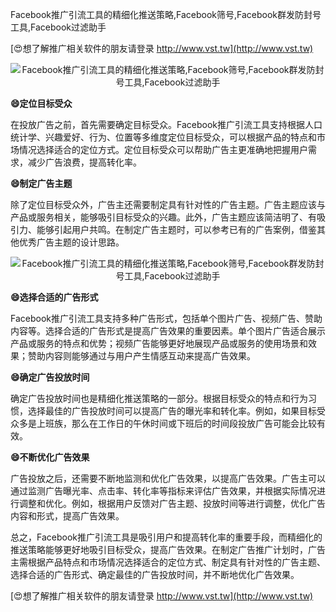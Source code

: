 Facebook推广引流工具的精细化推送策略,Facebook筛号,Facebook群发防封号工具,Facebook过滤助手

[😍想了解推广相关软件的朋友请登录 http://www.vst.tw](http://www.vst.tw)

 <center><img src="https://vst.tw/MP4/tuiguang/png/4.png" alt="Facebook推广引流工具的精细化推送策略,Facebook筛号,Facebook群发防封号工具,Facebook过滤助手"></center>

**😄定位目标受众**

在投放广告之前，首先需要确定目标受众。Facebook推广引流工具支持根据人口统计学、兴趣爱好、行为、位置等多维度定位目标受众，可以根据产品的特点和市场情况选择适合的定位方式。定位目标受众可以帮助广告主更准确地把握用户需求，减少广告浪费，提高转化率。

**😄制定广告主题**

除了定位目标受众外，广告主还需要制定具有针对性的广告主题。广告主题应该与产品或服务相关，能够吸引目标受众的兴趣。此外，广告主题应该简洁明了、有吸引力、能够引起用户共鸣。在制定广告主题时，可以参考已有的广告案例，借鉴其他优秀广告主题的设计思路。

 <center><img src="https://vst.tw/MP4/tuiguang/png/8.png" alt="Facebook推广引流工具的精细化推送策略,Facebook筛号,Facebook群发防封号工具,Facebook过滤助手"></center>

**😄选择合适的广告形式**

Facebook推广引流工具支持多种广告形式，包括单个图片广告、视频广告、赞助内容等。选择合适的广告形式是提高广告效果的重要因素。单个图片广告适合展示产品或服务的特点和优势；视频广告能够更好地展现产品或服务的使用场景和效果；赞助内容则能够通过与用户产生情感互动来提高广告效果。

**😄确定广告投放时间**

确定广告投放时间也是精细化推送策略的一部分。根据目标受众的特点和行为习惯，选择最佳的广告投放时间可以提高广告的曝光率和转化率。例如，如果目标受众多是上班族，那么在工作日的午休时间或下班后的时间段投放广告可能会比较有效。

**😄不断优化广告效果**

广告投放之后，还需要不断地监测和优化广告效果，以提高广告效果。广告主可以通过监测广告曝光率、点击率、转化率等指标来评估广告效果，并根据实际情况进行调整和优化。例如，根据用户反馈对广告主题、投放时间等进行调整，优化广告内容和形式，提高广告效果。

总之，Facebook推广引流工具是吸引用户和提高转化率的重要手段，而精细化的推送策略能够更好地吸引目标受众，提高广告效果。在制定广告推广计划时，广告主需根据产品特点和市场情况选择适合的定位方式、制定具有针对性的广告主题、选择合适的广告形式、确定最佳的广告投放时间，并不断地优化广告效果。

[😍想了解推广相关软件的朋友请登录 http://www.vst.tw](http://www.vst.tw)



